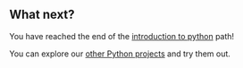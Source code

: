 ## What next?

You have reached the end of the [introduction to python](https://projects.raspberrypi.org/en/pathways/python-intro) path!

You can explore our [other Python projects](https://projects.raspberrypi.org/en/projects?software%5B%5D=python) and try them out.
